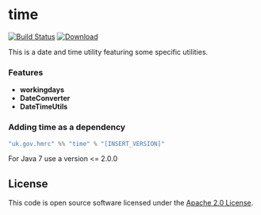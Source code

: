 time
====
[![Build Status](https://travis-ci.org/hmrc/time.svg?branch=master)](https://travis-ci.org/hmrc/time) [ ![Download](https://api.bintray.com/packages/hmrc/releases/time/images/download.svg) ](https://bintray.com/hmrc/releases/time/_latestVersion)

This is a date and time utility featuring some specific utilities.

### Features
* **workingdays**
* **DateConverter**
* **DateTimeUtils**

### Adding time as a dependency

```scala
"uk.gov.hmrc" %% "time" % "[INSERT_VERSION]"
```

For Java 7 use a version <= 2.0.0

## License ##
 
This code is open source software licensed under the [Apache 2.0 License]("http://www.apache.org/licenses/LICENSE-2.0.html").
